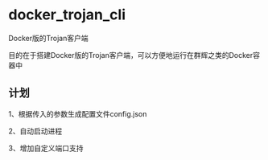 # docker_trojan_cli
 Docker版的Trojan客户端

目的在于搭建Docker版的Trojan客户端，可以方便地运行在群辉之类的Docker容器中



## 计划

1、根据传入的参数生成配置文件config.json

2、自动启动进程

3、增加自定义端口支持
